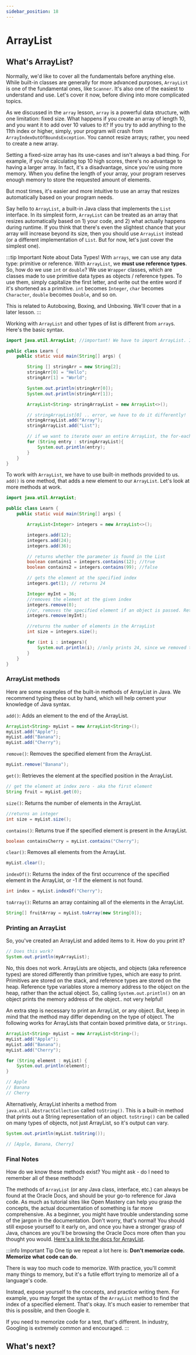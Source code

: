 ```yaml
---
sidebar_position: 18
---
```


# ArrayList

## What's ArrayList?

Normally, we'd like to cover all the fundamentals before anything else. While built-in classes are generally for more advanced purposes, `ArrayList` is one of the fundamental ones, like `Scanner`. It's also one of the easiest to understand and use. Let's cover it now, before diving into more complicated topics.

As we discussed in the `array` lesson, `array` is a powerful data structure, with one limitation: fixed size. What happens if you create an array of length 10, and you want it to add over 10 values to it? If you try to add anything to the 11th index or higher, simply, your program will crash from `ArrayIndexOutOfBoundsException`. You cannot resize arrays; rather, you need to create a new array.

Setting a fixed-size array has its use-cases and isn't always a bad thing. For example, if you're calculating top 10 high scores, there's no advantage to having a larger array. In fact, it's a disadvantage, since you're using more memory. When you define the length of your array, your program reserves enough memory to store the requested amount of elements.

But most times, it's easier and more intuitive to use an array that resizes automatically based on your program needs.

Say hello to `ArrayList`, a built-in Java class that implements the `List` interface. In its simplest form, `ArrayList` can be treated as an array that resizes automatically based on 1) your code, and 2) what actually happens during runtime. If you think that there's even the slightest chance that your array will increase beyond its size, then you should use `ArrayList` instead (or a different implementation of `List`. But for now, let's just cover the simplest one).

:::tip Important Note about Data Types!
With `arrays`, we can use any data type: primitive or reference. With `ArrayList`, we **must use reference types**. So, how do we use `int` or `double`? We use `Wrapper` classes, which are classes made to use primitive data types as objects / reference types. To use them, simply capitalize the first letter, and write out the entire word if it's shortened as a primitive. `int` becomes `Integer`, `char` becomes `Character`, `double` becomes `Double`, and so on. 

This is related to Autoboxing, Boxing, and Unboxing. We'll cover that in a later lesson.
:::

Working with `ArrayList` and other types of list is different from `array`s. Here's the basic syntax.

```java
import java.util.ArrayList; //important! We have to import ArrayList. If you're using a modern IDE, it'll tell you this as well.

public class Learn {
    public static void main(String[] args) {

        String [] stringArr = new String[2];
        stringArr[0] = "Hello";
        stringArr[1] = "World";

        System.out.println(stringArr[0]);
        System.out.println(stringArr[1]);

        ArrayList<String> stringArrayList = new ArrayList<>();

        // stringArrayList[0] .. error, we have to do it differently!
        stringArrayList.add("Array");
        stringArrayList.add("List");

        // if we want to iterate over an entire ArrayList, the for-each loop is very suitable!
        for (String entry : stringArrayList){
            System.out.println(entry);
        }
    }
}
```

To work with `ArrayList`, we have to use built-in methods provided to us. `add()` is one method, that adds a new element to our `ArrayList`. Let's look at more methods at work.

```java
import java.util.ArrayList;

public class Learn {
    public static void main(String[] args) {

        ArrayList<Integer> integers = new ArrayList<>();

        integers.add(12);
        integers.add(24);
        integers.add(36);

        // returns whether the parameter is found in the List
        boolean contains1 = integers.contains(12); //true
        boolean contains2 = integers.contains(99); //false

        // gets the element at the specified index
        integers.get(1); // returns 24

        Integer myInt = 36;
        //removes the element at the given index
        integers.remove(0);
        //or, removes the specified element if an object is passed. Returns a boolean if successful or not.
        integers.remove(myInt);

        //returns the number of elements in the ArrayList
        int size = integers.size();

        for (int i : integers){
            System.out.println(i); //only prints 24, since we removed the other elements
        }
    }
}
```

### ArrayList methods

Here are some examples of the built-in methods of ArrayList in Java. We recommend typing these out by hand, which will help cement your knowledge of Java syntax.

`add()`: Adds an element to the end of the ArrayList.

```java
ArrayList<String> myList = new ArrayList<String>();
myList.add("Apple");
myList.add("Banana");
myList.add("Cherry");
```
`remove()`: Removes the specified element from the ArrayList.

```java
myList.remove("Banana");
```

`get()`: Retrieves the element at the specified position in the ArrayList.

```java
// get the element at index zero - aka the first element
String fruit = myList.get(0);
```
`size()`: Returns the number of elements in the ArrayList.

```java
//returns an integer
int size = myList.size();
```

`contains()`: Returns true if the specified element is present in the ArrayList.

```java
boolean containsCherry = myList.contains("Cherry");
```

`clear()`: Removes all elements from the ArrayList.

```java
myList.clear();
```

`indexOf()`: Returns the index of the first occurrence of the specified element in the ArrayList, or -1 if the element is not found.

```java
int index = myList.indexOf("Cherry");
```

`toArray()`: Returns an array containing all of the elements in the ArrayList.

```java
String[] fruitArray = myList.toArray(new String[0]);
```

### Printing an ArrayList

So, you've created an ArrayList and added items to it. How do you print it?

```java
// Does this work?
System.out.println(myArrayList);
```

No, this does not work. ArrayLists are objects, and objects (aka refereence types) are stored differently than primitive types, which are easy to print. Primitives are stored on the stack, and reference types are stored on the heap. Reference type variables store a memory address to the object on the heap, rather than the actual object. So, calling `System.out.println()` on an object prints the memory address of the object.. not very helpful! 

An extra step is necessary to print an ArrayList, or any object. But, keep in mind that the method may differ depending on the type of object. The following works for ArrayLists that contain boxed primitive data, or `Strings`.

```java
ArrayList<String> myList = new ArrayList<String>();
myList.add("Apple");
myList.add("Banana");
myList.add("Cherry");

for (String element : myList) {
    System.out.println(element);
}

// Apple
// Banana
// Cherry
```

Alternatively, ArrayList inherits a method from `java.util.AbstractCollection` called `toString()`. This is a built-in method that prints out a String representation of an object. `toString()` can be called on many types of objects, not just ArrayList, so it's output can vary.

```java
System.out.println(myList.toString());

// [Apple, Banana, Cherry]
```

### Final Notes

How do we know these methods exist? You might ask - do I need to remember all of these methods?

The methods of `ArrayList` (or any Java class, interface, etc.) can always be found at the Oracle Docs, and should be your go-to reference for Java code. As much as tutorial sites like Open Mastery can help you grasp the concepts, the actual documentation of something is far more comprehensive. As a beginner, you might have trouble understanding some of the jargon in the documentation. Don't worry, that's normal! You should still expose yourself to it early on, and once you have a stronger grasp of Java, chances are you'll be browsing the Oracle Docs more often than you thought you would. [Here's a link to the docs for ArrayList](https://docs.oracle.com/javase/8/docs/api/java/util/ArrayList.html).

:::info Important Tip
One tip we repeat a lot here is: **Don't memorize code. Memorize what code can do**.

There is way too much code to memorize. With practice, you'll commit many things to memory, but it's a futile effort trying to memorize all of a language's code.

Instead, expose yourself to the concepts, and practice writing them. For example, you may forget the syntax of the `ArrayList` method to find the index of a specified element. That's okay. It's much easier to remember that this is possible, and then Google it.

If you need to memorize code for a test, that's different. In industry, Googling is extremely common and encouraged.
:::

## What's next?
